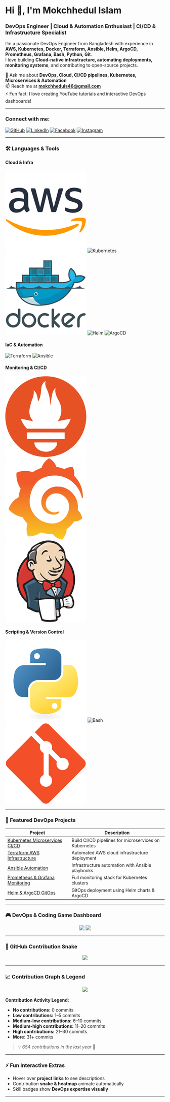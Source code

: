 # Hi 👋, I'm Mokchhedul Islam
### DevOps Engineer | Cloud & Automation Enthusiast | CI/CD & Infrastructure Specialist

I’m a passionate DevOps Engineer from Bangladesh with experience in **AWS, Kubernetes, Docker, Terraform, Ansible, Helm, ArgoCD, Prometheus, Grafana, Bash, Python, Git**.  
I love building **Cloud-native infrastructure, automating deployments, monitoring systems**, and contributing to open-source projects.  

💬 Ask me about **DevOps, Cloud, CI/CD pipelines, Kubernetes, Microservices & Automation**  
📫 Reach me at **mokchheduls46@gmail.com**  
⚡ Fun fact: I love creating YouTube tutorials and interactive DevOps dashboards!

---

### Connect with me:
[![GitHub](https://img.shields.io/badge/GitHub-181717?style=for-the-badge&logo=github&logoColor=white)](https://github.com/mdmokchhedulislam)
[![LinkedIn](https://img.shields.io/badge/LinkedIn-0A66C2?style=for-the-badge&logo=linkedin&logoColor=white)](https://www.linkedin.com/in/mokchhedul-islam-482056250/)
[![Facebook](https://img.shields.io/badge/Facebook-1877F2?style=for-the-badge&logo=facebook&logoColor=white)](https://www.facebook.com/mokchhedul.islam.5)
[![Instagram](https://img.shields.io/badge/Instagram-E4405F?style=for-the-badge&logo=instagram&logoColor=white)](https://www.instagram.com/md_mokchhedul_islam/)

---

### 🛠 Languages & Tools
#### Cloud & Infra
![AWS](https://raw.githubusercontent.com/devicons/devicon/master/icons/amazonwebservices/amazonwebservices-original-wordmark.svg) 
![Kubernetes](https://www.vectorlogo.zone/logos/kubernetes/kubernetes-icon.svg)
![Docker](https://raw.githubusercontent.com/devicons/devicon/master/icons/docker/docker-original-wordmark.svg)
![Helm](https://raw.githubusercontent.com/helm/helm/main/docs/images/helm.svg)
![ArgoCD](https://raw.githubusercontent.com/argoproj/argo-cd/stable/docs/assets/argo-logo.png)

#### IaC & Automation
![Terraform](https://www.vectorlogo.zone/logos/terraformio/terraformio-icon.svg)
![Ansible](https://www.vectorlogo.zone/logos/ansible/ansible-icon.svg)

#### Monitoring & CI/CD
![Prometheus](https://raw.githubusercontent.com/devicons/devicon/master/icons/prometheus/prometheus-original.svg)
![Grafana](https://raw.githubusercontent.com/devicons/devicon/master/icons/grafana/grafana-original.svg)
![Jenkins](https://raw.githubusercontent.com/devicons/devicon/master/icons/jenkins/jenkins-original.svg)

#### Scripting & Version Control
![Python](https://raw.githubusercontent.com/devicons/devicon/master/icons/python/python-original.svg)
![Bash](https://upload.wikimedia.org/wikipedia/commons/4/4b/Bash_Logo_Colored.svg)
![Git](https://raw.githubusercontent.com/devicons/devicon/master/icons/git/git-original.svg)

---

### 🚀 Featured DevOps Projects
| Project | Description |
|---------|-------------|
| [Kubernetes Microservices CI/CD](https://github.com/mdmokchhedulislam/k8s-ci-cd) | Build CI/CD pipelines for microservices on Kubernetes |
| [Terraform AWS Infrastructure](https://github.com/mdmokchhedulislam/terraform-aws-infra) | Automated AWS cloud infrastructure deployment |
| [Ansible Automation](https://github.com/mdmokchhedulislam/ansible-k8s-automation) | Infrastructure automation with Ansible playbooks |
| [Prometheus & Grafana Monitoring](https://github.com/mdmokchhedulislam/k8s-monitoring-stack) | Full monitoring stack for Kubernetes clusters |
| [Helm & ArgoCD GitOps](https://github.com/mdmokchhedulislam/helm-argocd-microservices) | GitOps deployment using Helm charts & ArgoCD |

---

### 🎮 DevOps & Coding Game Dashboard
<p align="center">
<img src="https://github-readme-streak-stats.herokuapp.com/?user=mdmokchhedulislam&theme=dark" />
<img src="https://github-readme-stats.vercel.app/api?username=mdmokchhedulislam&show_icons=true&theme=radical" />
</p>

---

### 🐍 GitHub Contribution Snake
<p align="center">
<img src="https://github.com/mdmokchhedulislam/mdmokchhedulislam/raw/output/github-contribution-grid-snake.svg" />
</p>

---

### 📈 Contribution Graph & Legend
<p align="center">
<img src="https://activity-graph.herokuapp.com/graph?username=mdmokchhedulislam&theme=react-dark&hide_border=true" />
</p>

**Contribution Activity Legend:**  
- **No contributions:** 0 commits  
- **Low contributions:** 1–5 commits  
- **Medium-low contributions:** 6–10 commits  
- **Medium-high contributions:** 11–20 commits  
- **High contributions:** 21–30 commits  
- **More:** 31+ commits  

> 💡 *654 contributions in the last year* 🎉

---

### ⚡ Fun Interactive Extras
- Hover over **project links** to see descriptions  
- Contribution **snake & heatmap** animate automatically  
- Skill badges show **DevOps expertise visually**  

---

